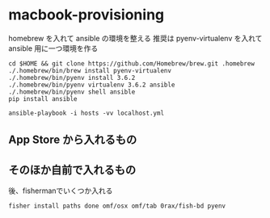 # macbook-provisioning
homebrew を入れて ansible の環境を整える
推奨は pyenv-virtualenv を入れて ansible 用に一つ環境を作る
```
cd $HOME && git clone https://github.com/Homebrew/brew.git .homebrew
./.homebrew/bin/brew install pyenv-virtualenv
./.homebrew/bin/pyenv install 3.6.2
./.homebrew/bin/pyenv virtualenv 3.6.2 ansible
./.homebrew/bin/pyenv shell ansible
pip install ansible
```

```
ansible-playbook -i hosts -vv localhost.yml
```

App Store から入れるもの
- 

そのほか自前で入れるもの
- 

後、fishermanでいくつか入れる
```
fisher install paths done omf/osx omf/tab 0rax/fish-bd pyenv
```
